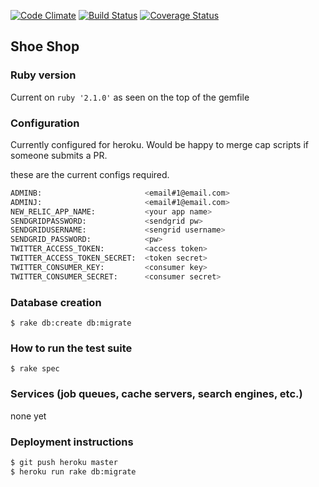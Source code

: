 [![Code Climate](https://codeclimate.com/github/blairanderson/shoe-shop.png)](https://codeclimate.com/github/blairanderson/shoe-shop)
[![Build Status](https://travis-ci.org/blairanderson/shoe-shop.svg?branch=master)](https://travis-ci.org/blairanderson/shoe-shop)
[![Coverage Status](https://coveralls.io/repos/blairanderson/shoe-shop/badge.png)](https://coveralls.io/r/blairanderson/shoe-shop)

## Shoe Shop

### Ruby version
Current on `ruby '2.1.0'` as seen on the top of the gemfile

### Configuration
Currently configured for heroku. Would be happy to merge cap scripts if someone submits a PR.

these are the current configs required.

```bash
ADMINB:                       <email#1@email.com>
ADMINJ:                       <email#1@email.com>
NEW_RELIC_APP_NAME:           <your app name>
SENDGRIDPASSWORD:             <sendgrid pw>
SENDGRIDUSERNAME:             <sengrid username>
SENDGRID_PASSWORD:            <pw>
TWITTER_ACCESS_TOKEN:         <access token>
TWITTER_ACCESS_TOKEN_SECRET:  <token secret>
TWITTER_CONSUMER_KEY:         <consumer key>
TWITTER_CONSUMER_SECRET:      <consumer secret>

```


### Database creation
`$ rake db:create db:migrate`

### How to run the test suite
`$ rake spec`

### Services (job queues, cache servers, search engines, etc.)
none yet

### Deployment instructions
```bash
$ git push heroku master
$ heroku run rake db:migrate
```
